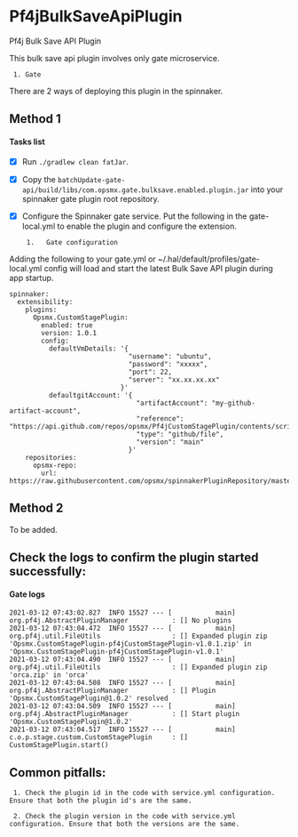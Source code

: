 # Pf4jBulkSaveApiPlugin
Pf4j Bulk Save API Plugin

This bulk save api plugin involves only gate microservice.

     1. Gate

There are 2 ways of deploying this plugin in the spinnaker.

## Method 1

   #### Tasks list

   - [x] Run `./gradlew clean fatJar`.
   - [x] Copy the `batchUpdate-gate-api/build/libs/com.opsmx.gate.bulksave.enabled.plugin.jar` into your spinnaker gate plugin root repository.
   - [x] Configure the Spinnaker gate service. Put the following in the gate-local.yml to enable the plugin and configure the extension.
   
          1.   Gate configuration
Adding the following to your gate.yml or ~/.hal/default/profiles/gate-local.yml config will load and start the latest Bulk Save API plugin during app startup.
```
spinnaker:
  extensibility:
    plugins:
      Opsmx.CustomStagePlugin:
        enabled: true
        version: 1.0.1
        config:
          defaultVmDetails: '{
                              "username": "ubuntu",
                              "password": "xxxxx",
                              "port": 22,
                              "server": "xx.xx.xx.xx"
                            }'
          defaultgitAccount: '{
                                "artifactAccount": "my-github-artifact-account",
                                "reference": "https://api.github.com/repos/opsmx/Pf4jCustomStagePlugin/contents/script.sh",
                                "type": "github/file",
                                "version": "main"
                              }'
    repositories:
      opsmx-repo:
        url: https://raw.githubusercontent.com/opsmx/spinnakerPluginRepository/master/repositories.json
```

## Method 2

   To be added.

## Check the logs to confirm the plugin started successfully:

   #### Gate logs
```
2021-03-12 07:43:02.827  INFO 15527 --- [           main] org.pf4j.AbstractPluginManager           : [] No plugins
2021-03-12 07:43:04.472  INFO 15527 --- [           main] org.pf4j.util.FileUtils                  : [] Expanded plugin zip 'Opsmx.CustomStagePlugin-pf4jCustomStagePlugin-v1.0.1.zip' in 'Opsmx.CustomStagePlugin-pf4jCustomStagePlugin-v1.0.1'
2021-03-12 07:43:04.490  INFO 15527 --- [           main] org.pf4j.util.FileUtils                  : [] Expanded plugin zip 'orca.zip' in 'orca'
2021-03-12 07:43:04.508  INFO 15527 --- [           main] org.pf4j.AbstractPluginManager           : [] Plugin 'Opsmx.CustomStagePlugin@1.0.2' resolved
2021-03-12 07:43:04.509  INFO 15527 --- [           main] org.pf4j.AbstractPluginManager           : [] Start plugin 'Opsmx.CustomStagePlugin@1.0.2'
2021-03-12 07:43:04.517  INFO 15527 --- [           main] c.o.p.stage.custom.CustomStagePlugin     : [] CustomStagePlugin.start()
```

## Common pitfalls:

     1. Check the plugin id in the code with service.yml configuration. Ensure that both the plugin id's are the same.
    
     2. Check the plugin version in the code with service.yml configuration. Ensure that both the versions are the same.

